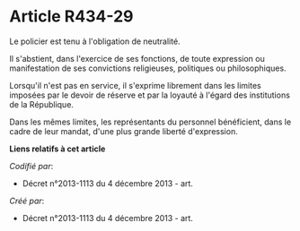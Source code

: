# Article R434-29

Le policier est tenu à l'obligation de neutralité.

Il s'abstient, dans l'exercice de ses fonctions, de toute expression ou manifestation de ses convictions religieuses,
politiques ou philosophiques.

Lorsqu'il n'est pas en service, il s'exprime librement dans les limites imposées par le devoir de réserve et par la loyauté à
l'égard des institutions de la République.

Dans les mêmes limites, les représentants du personnel bénéficient, dans le cadre de leur mandat, d'une plus grande liberté
d'expression.

**Liens relatifs à cet article**

_Codifié par_:

  - Décret n°2013-1113 du 4 décembre 2013 - art.

_Créé par_:

  - Décret n°2013-1113 du 4 décembre 2013 - art.
